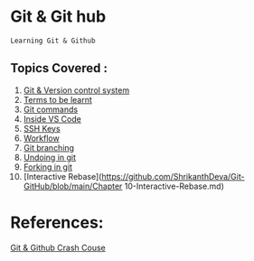 **Git & Git hub**
=
    Learning Git & Github 
Topics Covered :
-
  1.   [Git & Version control system](https://github.com/ShrikanthDeva/Git-GitHub/blob/main/Chapter-1-Git-Version-control-system.md)
  2.   [Terms to be learnt](https://github.com/ShrikanthDeva/Git-GitHub/blob/main/Chapter-2-Terms.md)
  3.   [Git commands](https://github.com/ShrikanthDeva/Git-GitHub/blob/main/Chapter-3-Git-Commands.md)
  4.   [Inside VS Code](https://github.com/ShrikanthDeva/Git-GitHub/blob/main/Chapter-4-Inside-VSC.md)
  5.   [SSH Keys](https://github.com/ShrikanthDeva/Git-GitHub/blob/main/Chapter-5-SSH-Keys.md)
  6.   [Workflow](https://github.com/ShrikanthDeva/Git-GitHub/blob/main/Chapter-6-Workflow.md)
  7.   [Git branching](https://github.com/ShrikanthDeva/Git-GitHub/blob/main/Chapter-7-Branching-Merging.md)
  8.   [Undoing in git](https://github.com/ShrikanthDeva/Git-GitHub/blob/main/Chapter-8-Undoing-in-Git.md)
  9.   [Forking in git](https://github.com/ShrikanthDeva/Git-GitHub/blob/main/Chapter-9-Forking.md)
  10.  [Interactive Rebase](https://github.com/ShrikanthDeva/Git-GitHub/blob/main/Chapter 10-Interactive-Rebase.md)

References:
=

[Git & Github Crash Couse](https://www.youtube.com/watch?v=RGOj5yH7evk)
